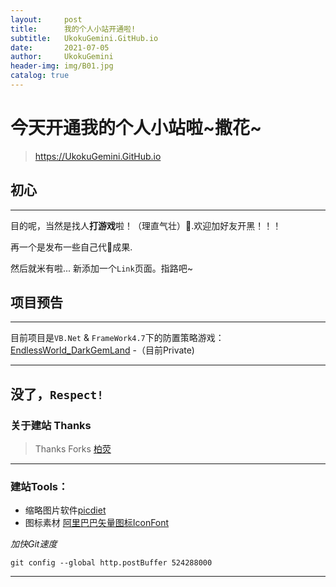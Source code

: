 ```yaml
---
layout:     post
title:      我的个人小站开通啦!
subtitle:   UkokuGemini.GitHub.io
date:       2021-07-05
author:     UkokuGemini
header-img: img/B01.jpg
catalog: true
---
```


#  今天开通我的个人小站啦~撒花~
>https://UkokuGemini.GitHub.io

## 初心
---
目的呢，当然是找人**打游戏**啦！（理直气壮）🤭.欢迎加好友开黑！！！

再一个是发布一些自己代🐎成果.

然后就米有啦...
新添加一个`Link`页面。指路吧~
## 项目预告
---
目前项目是`VB.Net` & `FrameWork4.7`下的防置策略游戏：
[EndlessWorld_DarkGemLand](http://www.github.com\UkokuGemini\DGL_Rise) -（目前Private)

---
 没了，`Respect!`
---

### 关于建站 Thanks
>Thanks Forks [柏荧](http://qiubaiying.vip/)
---
### 建站Tools：
- 缩略图片软件[picdiet](https://www.picdiet.com/zh-cn)
- 图标素材 [阿里巴巴矢量图标IconFont](https://www.iconfont.cn/)

*加快Git速度*
```
git config --global http.postBuffer 524288000
```
---

 